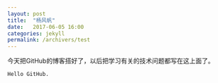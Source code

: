 ```yaml
---
layout: post
title:  "杨风帆"
date:   2017-06-05 16:00
categories: jekyll
permalink: /archivers/test
---
```


今天把GitHub的博客搭好了，以后把学习有关的技术问题都写在这上面了。

````
Hello GitHub.
````